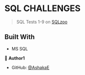 # SQL CHALLENGES

> SQL Tests 1-9 on [SQLzoo](https://sqlzoo.net/wiki/SQL_Tutorial)

## Built With

- MS SQL

👤 **Author1**

- GitHub: [@AshakaE](https://github.com/AshakaE)
